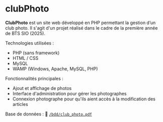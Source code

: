 # clubPhoto
**ClubPhoto** est un site web développé en PHP permettant la gestion d’un club photo. Il s'agit d'un projet réalisé dans le cadre de la première année de BTS SIO (2025).

Technologies utilisées :
- PHP (sans framework)
- HTML / CSS
- MySQL
- WAMP (Windows, Apache, MySQL, PHP)

Fonctionnalités principales : 
- Ajout et affichage de photos
- Interface d'administration pour gérer les photographes
- Connexion photographe pour qu'ils aient accès à la modification des articles

Base de données :
📁 [`/bdd/club_photo.pdf`](bdd/club_photo.pdf)
